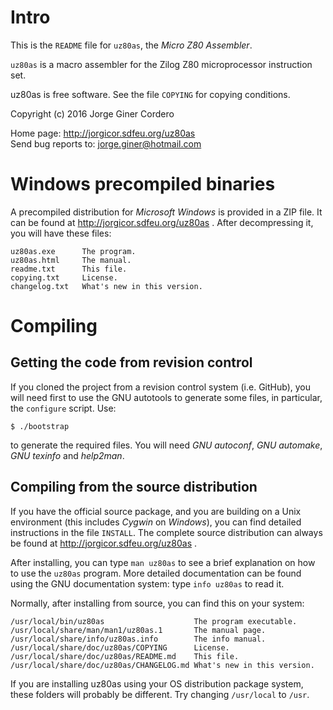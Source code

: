 Intro
=====

This is the `README` file for `uz80as`, the *Micro Z80 Assembler*.

`uz80as` is a macro assembler for the Zilog Z80 microprocessor instruction set.

uz80as is free software. See the file `COPYING` for copying conditions.

Copyright (c) 2016 Jorge Giner Cordero

Home page: http://jorgicor.sdfeu.org/uz80as  
Send bug reports to: jorge.giner@hotmail.com

Windows precompiled binaries
============================

A precompiled distribution for *Microsoft Windows* is provided in a ZIP file.
It can be found at http://jorgicor.sdfeu.org/uz80as . After decompressing it,
you will have these files:

~~~
uz80as.exe      The program.
uz80as.html     The manual.
readme.txt      This file.
copying.txt     License.
changelog.txt   What's new in this version.
~~~

Compiling
=========

Getting the code from revision control
--------------------------------------

If you cloned the project from a revision control system (i.e. GitHub), you
will need first to use the GNU autotools to generate some files, in particular,
the `configure` script. Use:

    $ ./bootstrap

to generate the required files. You will need *GNU autoconf*, *GNU automake*,
*GNU texinfo* and *help2man*.

Compiling from the source distribution
--------------------------------------

If you have the official source package, and you are building on a Unix
environment (this includes *Cygwin* on *Windows*), you can find detailed
instructions in the file `INSTALL`. The complete source distribution can always
be found at http://jorgicor.sdfeu.org/uz80as .  

After installing, you can type `man uz80as` to see a brief explanation on how
to use the `uz80as` program. More detailed documentation can be found using the
GNU documentation system: type `info uz80as` to read it.

Normally, after installing from source, you can find this on your system:

~~~
/usr/local/bin/uz80as                    The program executable.
/usr/local/share/man/man1/uz80as.1       The manual page.
/usr/local/share/info/uz80as.info        The info manual.
/usr/local/share/doc/uz80as/COPYING      License.
/usr/local/share/doc/uz80as/README.md    This file.
/usr/local/share/doc/uz80as/CHANGELOG.md What's new in this version.
~~~

If you are installing uz80as using your OS distribution package system, these
folders will probably be different. Try changing `/usr/local` to `/usr`.

